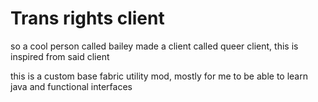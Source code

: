 # Trans rights client

so a cool person called bailey made a client called queer client, this is inspired from said client

this is a custom base fabric utility mod, mostly for me to be able to learn java and functional interfaces
